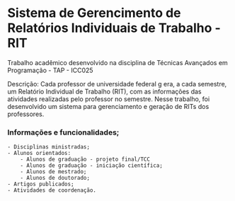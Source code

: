 # Sistema de Gerencimento de Relatórios Individuais de Trabalho - RIT
  Trabalho acadêmico desenvolvido na disciplina de Técnicas Avançados em Programação - TAP - ICC025 <br />
  
  Descrição: Cada professor de universidade federal g era, a cada semestre, um Relatório Individual de Trabalho (RIT), com as informações das atividades realizadas pelo professor no semestre. Nesse trabalho, foi desenvolvido um sistema para gerenciamento e geração de RITs dos professores. 
 
 ###   Informações e funcionalidades;
    - Disciplinas ministradas;
    - Alunos orientados:
        - Alunos de graduação - projeto final/TCC
        - Alunos de graduação - iniciação científica;
        - Alunos de mestrado;
        - Alunos de doutorado;
    - Artigos publicados;
    - Atividades de coordenação.
    

        
          

